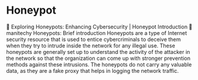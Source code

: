 # Honeypot
🐝 Exploring Honeypots: Enhancing Cybersecurity | Honeypot Introduction 🐝 manitechy
Honeypots: Brief introduction 
Honeypots are a type of Internet security resource that is used to entice cybercriminals to deceive them when they try to intrude inside the network for any illegal use. These honeypots are generally set up to understand the activity of the attacker in the network so that the organization can come up with stronger prevention methods against these intrusions. The honeypots do not carry any valuable data, as they are a fake proxy that helps in logging the network traffic.
